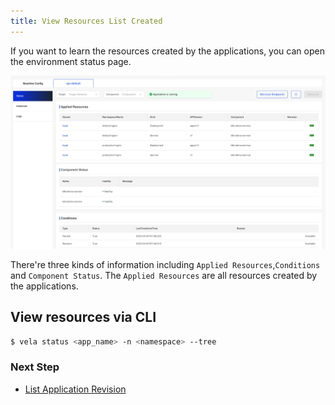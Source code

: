 ```yaml
---
title: View Resources List Created
---
```


If you want to learn the resources created by the applications, you can open the environment status page.

![app-resources](../../../resources/kubevela-net/images/1.3/app-resources.jpg)

There're three kinds of information including `Applied Resources`,`Conditions` and `Component Status`. The `Applied Resources` are all resources created by the applications.

## View resources via CLI

```bash
$ vela status <app_name> -n <namespace> --tree
```

### Next Step

* [List Application Revision](./get-application-revision.md)
